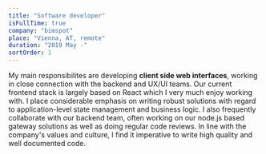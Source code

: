 ```yaml
---
title: "Software developer"
isFullTime: true
company: "bimspot"
place: "Vienna, AT, remote"
duration: "2019 May -"
sortOrder: 1
---
```


My main responsibilites are developing **client side web interfaces**, working in close connection with the backend and UX/UI teams. Our current frontend stack is largely based on React which I very much enjoy working with. I place considerable emphasis on writing robust solutions with regard to application-level state management and business logic. I also frequently collaborate with our backend team, often working on our node.js based gateway solutions as well as doing regular code reviews. In line with the company's values and culture, I find it imperative to write high quality and well documented code.
